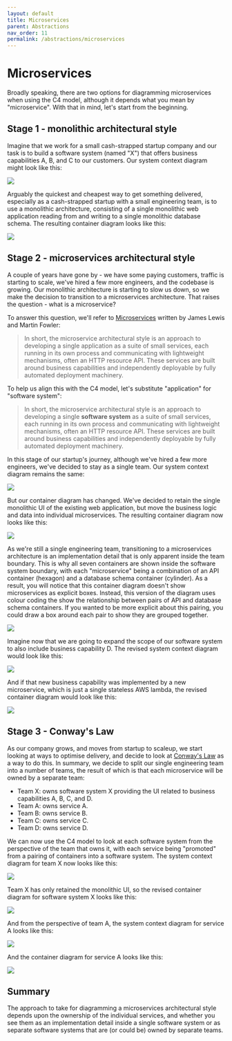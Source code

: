 ```yaml
---
layout: default
title: Microservices
parent: Abstractions
nav_order: 11
permalink: /abstractions/microservices
---
```


# Microservices

Broadly speaking, there are two options for diagramming microservices when using the C4 model, although it depends
what you mean by "microservice". With that in mind, let's start from the beginning.

## Stage 1 - monolithic architectural style

Imagine that we work for a small cash-strapped startup company and our task is to build a software system (named "X")
that offers business capabilities A, B, and C to our customers. Our system context diagram might look like this:

[![](/images/microservices/1.png)](/images/microservices/1.png)

Arguably the quickest and cheapest way to get something delivered, especially as a cash-strapped startup with a
small engineering team, is to use a monolithic architecture, consisting of a single monolithic web application
reading from and writing to a single monolithic database schema. The resulting container diagram looks like this:

[![](/images/microservices/2.png)](/images/microservices/2.png)

## Stage 2 - microservices architectural style

A couple of years have gone by - we have some paying customers, traffic is starting to scale, we've hired a few
more engineers, and the codebase is growing. Our monolithic architecture is starting to slow us down, so we
make the decision to transition to a microservices architecture. That raises the question - what is a microservice?

To answer this question, we'll refer to [Microservices](https://martinfowler.com/articles/microservices.html) written
by James Lewis and Martin Fowler:

> In short, the microservice architectural style is an approach to developing a single application as a suite of small services, each running in its own process and communicating with lightweight mechanisms, often an HTTP resource API. These services are built around business capabilities and independently deployable by fully automated deployment machinery.

To help us align this with the C4 model, let's substitute "application" for "software system":

> In short, the microservice architectural style is an approach to developing a single __software system__ as a suite of small services, each running in its own process and communicating with lightweight mechanisms, often an HTTP resource API. These services are built around business capabilities and independently deployable by fully automated deployment machinery.

In this stage of our startup's journey, although we've hired a few more engineers, we've decided to stay
as a single team. Our system context diagram remains the same:

[![](/images/microservices/3.png)](/images/microservices/3.png)

But our container diagram has changed. We've decided to retain the single monolithic UI of the existing
web application, but move the business logic and data into individual microservices. The resulting container diagram
now looks like this:

[![](/images/microservices/4.png)](/images/microservices/4.png)

As we're still a single engineering team, transitioning to a microservices architecture is an implementation detail
that is only apparent inside the team boundary. This is why all seven containers are shown inside the software system 
boundary, with each "microservice" being a combination of an API container (hexagon) and a database schema container (cylinder).
As a result, you will notice that this container diagram doesn't show microservices as explicit boxes.
Instead, this version of the diagram uses colour coding the show the relationship between pairs of API and database
schema containers. If you wanted to be more explicit about this pairing, you could draw a box around each pair to
show they are grouped together.

[![](/images/microservices/5.png)](/images/microservices/5.png)

Imagine now that we are going to expand the scope of our software system to also include business capability D.
The revised system context diagram would look like this:

[![](/images/microservices/6.png)](/images/microservices/6.png)

And if that new business capability was implemented by a new microservice, which is just a single stateless AWS lambda,
the revised container diagram would look like this:

[![](/images/microservices/7.png)](/images/microservices/7.png)

## Stage 3 - Conway's Law

As our company grows, and moves from startup to scaleup, we start looking at ways to optimise 
delivery, and decide to look at [Conway's Law](https://en.wikipedia.org/wiki/Conway%27s_law) as a way to do this. 
In summary, we decide to split our single engineering team into a number of teams, the result of which is that each 
microservice will be owned by a separate team:

- Team X: owns software system X providing the UI related to business capabilities A, B, C, and D.
- Team A: owns service A.
- Team B: owns service B.
- Team C: owns service C.
- Team D: owns service D.

We can now use the C4 model to look at each software system from the perspective of the team that owns it,
with each service being "promoted" from a pairing of containers into a software system. The system
context diagram for team X now looks like this:

[![](/images/microservices/8.png)](/images/microservices/8.png)

Team X has only retained the monolithic UI, so the revised container diagram for software system X looks like this:

[![](/images/microservices/9.png)](/images/microservices/9.png)

And from the perspective of team A, the system context diagram for service A looks like this:

[![](/images/microservices/10.png)](/images/microservices/10.png)

And the container diagram for service A looks like this:

[![](/images/microservices/11.png)](/images/microservices/11.png)

## Summary

The approach to take for diagramming a microservices architectural style depends upon the ownership of
the individual services, and whether you see them as an implementation detail inside a single software system or
as separate software systems that are (or could be) owned by separate teams.
